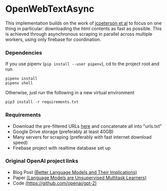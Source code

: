 # OpenWebTextAsync

This implementation builds on the work of [jcpeterson et al](https://github.com/jcpeterson/openwebtext) to focus on one thing in particular: downloading the html contents as fast as possible. This is achieved through asynchronous scraping in parallel across multiple workers, using only firebase for coordination.

### Dependencies
If you use pipenv (`pip install --user pipenv`), cd to the project root and run
```
pipenv install 
pipenv shell
```
Otherwise, just run the following in a new virtual environment
```
pip3 install -r requirements.txt
```

### Requirements
* Download the pre-filtered URLs [here](https://mega.nz/#F!EZZD0YwJ!9_PlEQzdMVLaNdKv_ICNVQ) and concatenate all into "urls.txt"
* Google Drive storage (preferably at least 40GB)
* Many servers for scraping (preferably with fast internet download speed)
* Firebase project with realtime database set up


### Original OpenAI project links
* Blog Post [(Better Language Models and Their Implications)](https://blog.openai.com/better-language-models/)
* Paper [(Language Models are Unsupervised Multitask Learners)](https://d4mucfpksywv.cloudfront.net/better-language-models/language_models_are_unsupervised_multitask_learners.pdf)
* Code [(https://github.com/openai/gpt-2)](https://github.com/openai/gpt-2)
